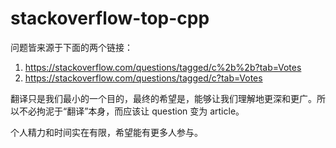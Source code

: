 # stackoverflow-top-cpp

问题皆来源于下面的两个链接：

 1. <https://stackoverflow.com/questions/tagged/c%2b%2b?tab=Votes>
 2. <https://stackoverflow.com/questions/tagged/c?tab=Votes>
 
翻译只是我们最小的一个目的，最终的希望是，能够让我们理解地更深和更广。所以不必拘泥于“翻译”本身，而应该让 question 变为 article。

个人精力和时间实在有限，希望能有更多人参与。
